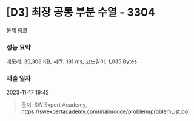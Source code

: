 # [D3] 최장 공통 부분 수열 - 3304 

[문제 링크](https://swexpertacademy.com/main/code/problem/problemDetail.do?contestProbId=AWBOHEx66kIDFAWr) 

### 성능 요약

메모리: 35,308 KB, 시간: 181 ms, 코드길이: 1,035 Bytes

### 제출 일자

2023-11-17 19:42



> 출처: SW Expert Academy, https://swexpertacademy.com/main/code/problem/problemList.do